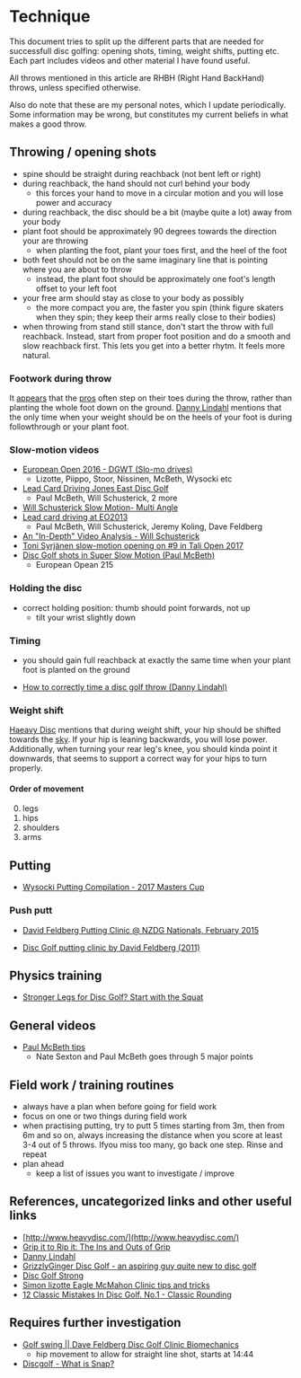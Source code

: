 # Technique

This document tries to split up the different parts that are needed for successfull disc golfing: opening shots, timing, weight shifts, putting etc. Each part includes videos and other material I have found useful.

All throws mentioned in this article are RHBH (Right Hand BackHand) throws, unless specified otherwise.

Also do note that these are my personal notes, which I update periodically. Some information may be wrong, but constitutes my current beliefs in what makes a good throw.

## Throwing / opening shots

- spine should be straight during reachback (not bent left or right)
- during reachback, the hand should not curl behind your body 
  - this forces your hand to move in a circular motion and you will lose power and accuracy
- during reachback, the disc should be a bit (maybe quite a lot) away from your body
- plant foot should be approximately 90 degrees towards the direction your are throwing
  - when planting the foot, plant your toes first, and the heel of the foot
- both feet should not be on the same imaginary line that is pointing where you are about to throw
  - instead, the plant foot should be approximately one foot's length offset to your left foot
- your free arm should stay as close to your body as possibly
  - the more compact you are, the faster you spin (think figure skaters when they spin; they keep their arms really close to their bodies)
- when throwing from stand still stance, don't start the throw with full reachback. Instead, start from proper foot position and do a smooth and slow reachback first. This lets you get into a better rhytm. It feels more natural.

### Footwork during throw

It [appears](https://www.youtube.com/watch?v=rR6yuA2P5mQ) that the [pros](https://youtu.be/wE2qWnVaqK0?t=83) often step on their toes during the throw, rather than planting the whole foot down on the ground. [Danny Lindahl](https://youtu.be/A2_OVPhLg0A?t=413) mentions that the only time when your weight should be on the heels of your foot is during followthrough or your plant foot.

### Slow-motion videos

- [European Open 2016 - DGWT (Slo-mo drives) ](https://www.youtube.com/playlist?list=PLeStNimppl-cvXgDW4wVZDYZodDpjozDw)
  - Lizotte, Piippo, Stoor, Nissinen, McBeth, Wysocki etc
- [Lead Card Driving Jones East Disc Golf](https://www.youtube.com/watch?v=MgiloO9FH_8)
  - Paul McBeth, Will Schusterick, 2 more
- [ Will Schusterick Slow Motion- Multi Angle](https://www.youtube.com/watch?v=rR6yuA2P5mQ)
- [Lead card driving at EO2013](https://youtu.be/GfjiaZ9DvXQ)
  - Paul McBeth, Will Schusterick, Jeremy Koling, Dave Feldberg
- [An "In-Depth" Video Analysis - Will Schusterick](https://www.youtube.com/watch?v=wE2qWnVaqK0&feature=youtu.be)
- [Toni Syrjänen slow-motion opening on #9 in Tali Open 2017](https://www.instagram.com/p/BUWG5kVlQWF/?tagged=talintallaajat)
- [Disc Golf shots in Super Slow Motion (Paul McBeth) ](https://www.youtube.com/watch?v=RkPwHUVInes)
  - European Opean 215
### Holding the disc

- correct holding position: thumb should point forwards, not up
  - tilt your wrist slightly down


### Timing

- you should gain full reachback at exactly the same time when your plant foot is planted on the ground

- [How to correctly time a disc golf throw (Danny Lindahl)](https://www.youtube.com/watch?v=A2_OVPhLg0A)

### Weight shift

[Haeavy Disc](https://youtu.be/fD4u5_wbDec?t=50) mentions that during weight shift, your hip should be shifted towards the [sky](https://vimeo.com/64171158). If your hip is leaning backwards, you will lose power. Additionally, when turning your rear leg's knee, you should kinda point it downwards, that seems to support a correct way for your hips to turn properly.

#### Order of movement

0. legs
0. hips
0. shoulders
0. arms


## Putting

- [Wysocki Putting Compilation - 2017 Masters Cup ](https://www.youtube.com/watch?v=kY5lnMs1t24&feature=youtu.be)


### Push putt

- [David Feldberg Putting Clinic @ NZDG Nationals, February 2015](https://www.youtube.com/watch?v=-wrjOOzXQ1Y&feature=youtu.be)

- [Disc Golf putting clinic by David Feldberg (2011)](https://www.youtube.com/watch?v=N_7RPOmSSsU)

## Physics training

- [Stronger Legs for Disc Golf? Start with the Squat](https://www.youtube.com/watch?v=EBDh52zsnMk)

## General videos

- [Paul McBeth tips](https://www.youtube.com/watch?v=U0gzNIRxRbY)
  - Nate Sexton and Paul McBeth goes through 5 major points

## Field work / training routines

- always have a plan when before going for field work
- focus on one or two things during field work
- when practising putting, try to putt 5 times starting from 3m, then from 6m and so on, always increasing the distance when you score at least 3-4 out of 5 throws. Ifyou miss too many, go back one step. Rinse and repeat
- plan ahead
  - keep a list of issues you want to investigate / improve

## References, uncategorized links and other useful links

- [http://www.heavydisc.com/](http://www.heavydisc.com/)
- [ Grip it to Rip it: The Ins and Outs of Grip](https://www.discgolfreview.com/resources/articles/gripittoripit.shtml)
- [Danny Lindahl](https://www.youtube.com/channel/UC2VGodlZLCRY1n3TAU3YQNw)
- [GrizzlyGinger Disc Golf - an aspiring guy quite new to disc golf](https://www.youtube.com/channel/UC3ScPovPj934gfuhyv1zi8g)
- [Disc Golf Strong](https://www.youtube.com/channel/UCGXC_YbchbZGwLSGDvegrrA)
- [Simon lizotte Eagle McMahon Clinic tips and tricks](https://youtu.be/qOOjIZ1_w8Q)
- [12 Classic Mistakes In Disc Golf. No.1 - Classic Rounding](https://www.vorticasport.com/single-post/2017/08/15/12-Classic-Mistakes-In-Disc-Golf---Classic-Rounding)
## Requires further investigation

- [Golf swing || Dave Feldberg Disc Golf Clinic Biomechanics](https://www.youtube.com/watch?v=7e6B_r90d0c)
  - hip movement to allow for straight line shot, starts at 14:44
- [Discgolf - What is Snap?](https://www.youtube.com/watch?v=H4ozihP00AA "")
  
